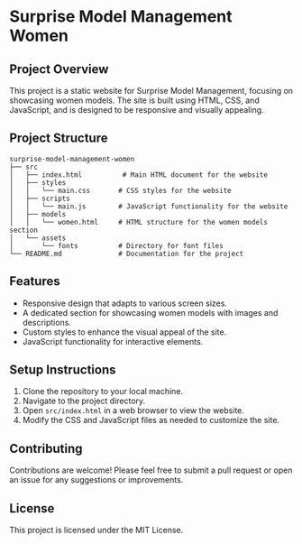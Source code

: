 # Surprise Model Management Women

## Project Overview
This project is a static website for Surprise Model Management, focusing on showcasing women models. The site is built using HTML, CSS, and JavaScript, and is designed to be responsive and visually appealing.

## Project Structure
```
surprise-model-management-women
├── src
│   ├── index.html          # Main HTML document for the website
│   ├── styles
│   │   └── main.css       # CSS styles for the website
│   ├── scripts
│   │   └── main.js        # JavaScript functionality for the website
│   ├── models
│   │   └── women.html     # HTML structure for the women models section
│   └── assets
│       └── fonts          # Directory for font files
└── README.md              # Documentation for the project
```

## Features
- Responsive design that adapts to various screen sizes.
- A dedicated section for showcasing women models with images and descriptions.
- Custom styles to enhance the visual appeal of the site.
- JavaScript functionality for interactive elements.

## Setup Instructions
1. Clone the repository to your local machine.
2. Navigate to the project directory.
3. Open `src/index.html` in a web browser to view the website.
4. Modify the CSS and JavaScript files as needed to customize the site.

## Contributing
Contributions are welcome! Please feel free to submit a pull request or open an issue for any suggestions or improvements.

## License
This project is licensed under the MIT License.